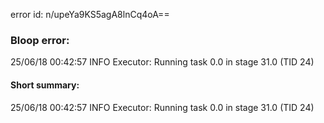 error id: n/upeYa9KS5agA8lnCq4oA==
### Bloop error:

25/06/18 00:42:57 INFO Executor: Running task 0.0 in stage 31.0 (TID 24)
#### Short summary: 

25/06/18 00:42:57 INFO Executor: Running task 0.0 in stage 31.0 (TID 24)